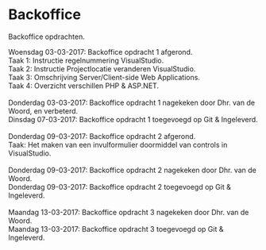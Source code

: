 # Backoffice
Backoffice opdrachten. 

Woensdag 03-03-2017: Backoffice opdracht 1 afgerond. <br>
Taak 1: Instructie regelnummering VisualStudio.<br>
Taak 2: Instructie Projectlocatie veranderen VisualStudio.<br>
Taak 3: Omschrijving Server/Client-side Web Applications.<br>
Taak 4: Overzicht verschillen PHP & ASP.NET.<br>
<br>
Donderdag 03-03-2017: Backoffice opdracht 1 nagekeken door Dhr. van de Woord, en verbeterd.<br>
Dinsdag 07-03-2017: Backoffice opdracht 1 toegevoegd op Git & Ingeleverd.<br>
<br>
Donderdag 09-03-2017: Backoffice opdracht 2 afgerond.<br>
Taak: Het maken van een invulformulier doormiddel van controls in VisualStudio.<br>
<br>
Donderdag 09-03-2017: Backoffice opdracht 2 nagekeken door Dhr. van de Woord.<br>
Donderdag 09-03-2017: Backoffice opdracht 2 toegevoegd op Git & Ingeleverd.<br>
<br>
Maandag 13-03-2017: Backoffice opdracht 3 nagekeken door Dhr. van de Woord. <br>
Maandag 13-03-2017: Backoffice opdracht 3 toegevoegd op Git & Ingeleverd.
